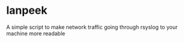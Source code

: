 # lanpeek
A simple script to make network traffic going through rsyslog to your machine more readable
